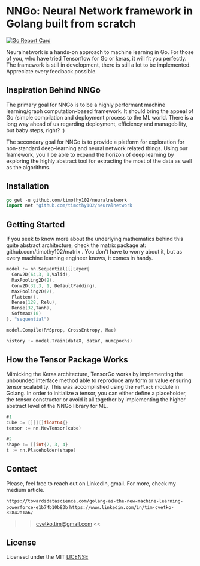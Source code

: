 # NNGo: Neural Network framework in Golang built from scratch

[![Go Report Card](https://goreportcard.com/badge/github.com/timothy102/neuralnetwork)](https://goreportcard.com/report/github.com/timothy102/neuralnetwork)

Neuralnetwork is a hands-on approach to machine learning in Go. For those of you, who have tried Tensorflow for Go or keras, it will fit you perfectly. The framework is still in development, there is still a lot to be implemented. Appreciate every feedback possible. 

## Inspiration Behind NNGo

The primary goal for NNGo is to be a highly performant machine learning/graph computation-based framework. It should bring the appeal of Go (simple compilation and deployment process to the ML world. There is a long way ahead of us regarding deployment, efficiency and managebility, but baby steps, right? :)

The secondary goal for NNGo is to provide a platform for exploration for non-standard deep-learning and neural network related things. Using our framework, you'll be able to expand the horizon of deep learning by exploring the highly abstract tool for extracting the most of the data as well as the algorithms. 

## Installation
```go
go get -u github.com/timothy102/neuralnetwork
import net "github.com/timothy102/neuralnetwork 

```
## Getting Started

If you seek to know more about the underlying mathematics behind this quite abstract architecture, check the matrix package at: github.com/timothy102/matrix . 
You don't have to worry about it, but as every machine learning engineer knows, it comes in handy. 

```go
model := nn.Sequential([]Layer{
  Conv2D(64,3, 1,Valid),
  MaxPooling2D(2),
  Conv2D(32,3, 1, DefaultPadding),
  MaxPooling2D(2),
  Flatten(),
  Dense(128, Relu),
  Dense(32,Tanh),
  Softmax(10)
}, "sequential")

model.Compile(RMSprop, CrossEntropy, Mae)

history := model.Train(dataX, dataY, numEpochs)
```


## How the Tensor Package Works

Mimicking the Keras architecture, TensorGo works by implementing the unbounded interface method able to reproduce any form or value ensuring tensor scalability. This was accomplished using the `reflect` module in Golang. In order to initialize a tensor, you can either define a placeholder, the tensor constructor or avoid it all together by implementing the higher abstract level of the NNGo library for ML. 

```go
#1
cube := [][][]float64{}
tensor := nn.NewTensor(cube)

#2
shape := []int{2, 3, 4}
t := nn.Placeholder(shape)
```

## Contact
Please, feel free to reach out on LinkedIn, gmail.
For more, check my medium article. 

`https://towardsdatascience.com/golang-as-the-new-machine-learning-powerforce-e1b74b10b83b`
`https://www.linkedin.com/in/tim-cvetko-32842a1a6/ `

>> cvetko.tim@gmail.com <<

## License

Licensed under the MIT [LICENSE](LICENSE)
